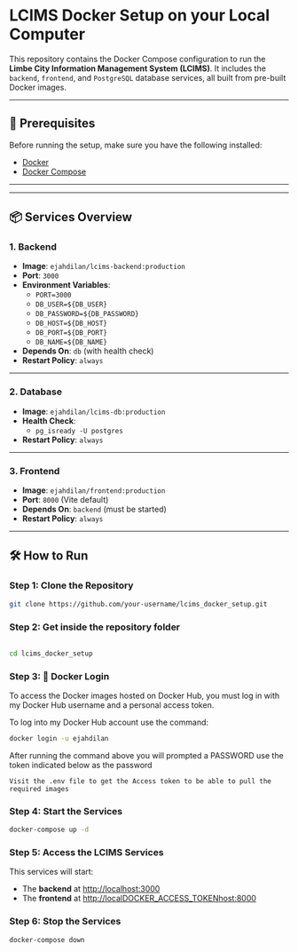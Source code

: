 # LCIMS Docker Setup on your Local Computer

This repository contains the Docker Compose configuration to run the **Limbe City Information Management System (LCIMS)**. It includes the `backend`, `frontend`, and `PostgreSQL` database services, all built from pre-built Docker images.

---

## 🚀 Prerequisites

Before running the setup, make sure you have the following installed:

- [Docker](https://docs.docker.com/get-docker/)
- [Docker Compose](https://docs.docker.com/compose/install/)

---

---

## 📦 Services Overview

### 1. Backend

- **Image**: `ejahdilan/lcims-backend:production`
- **Port**: `3000`
- **Environment Variables**:
    - `PORT=3000`
    - `DB_USER=${DB_USER}`
    - `DB_PASSWORD=${DB_PASSWORD}`
    - `DB_HOST=${DB_HOST}`
    - `DB_PORT=${DB_PORT}`
    - `DB_NAME=${DB_NAME}`
- **Depends On**: `db` (with health check)
- **Restart Policy**: `always`

---

### 2. Database

- **Image**: `ejahdilan/lcims-db:production`
- **Health Check**:
  - `pg_isready -U postgres`
- **Restart Policy**: `always`

---

### 3. Frontend

- **Image**: `ejahdilan/frontend:production`
- **Port**: `8000` (Vite default)
- **Depends On**: `backend` (must be started)
- **Restart Policy**: `always`

---

## 🛠️ How to Run

### Step 1: Clone the Repository

```bash
git clone https://github.com/your-username/lcims_docker_setup.git

```

### Step 2: Get inside the repository folder

```bash
    
cd lcims_docker_setup

```

### Step 3: 🔐 Docker Login

To access the Docker images hosted on Docker Hub, you must log in with my Docker Hub username and a personal access token.

To log into my Docker Hub account use the command:

```bash
docker login -u ejahdilan
```

After running the command above you will prompted a PASSWORD use the token indicated below as the password

`
Visit the .env file to get the Access token to be able to pull the required images
`

### Step 4: Start the Services

```bash
docker-compose up -d
```

### Step 5: Access the LCIMS Services

This services will start:

- The **backend** at [http://localhost:3000](http://localhost:3000)
- The **frontend** at [http://localDOCKER_ACCESS_TOKENhost:8000](http://localhost:8000)

### Step 6: Stop the Services

```bash
docker-compose down
```
